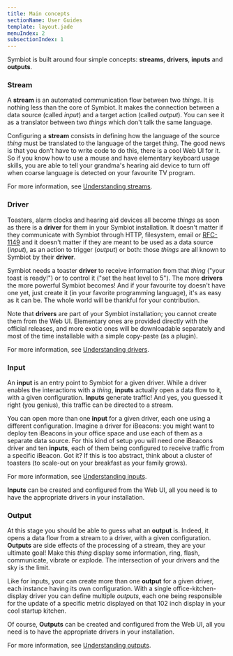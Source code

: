 ```yaml
---
title: Main concepts
sectionName: User Guides
template: layout.jade
menuIndex: 2
subsectionIndex: 1
---
```


Symbiot is built around four simple concepts: **streams**, **drivers**, **inputs** and **outputs**.

### Stream

A **stream** is an automated communication flow between two _things_. It is nothing less than the core of Symbiot. It makes the connection between a data source (called _input_) and a target action (called _output_). You can see it as a translator between two _things_ which don't talk the same language.

Configuring a **stream** consists in defining how the language of the source _thing_ must be translated to the language of the target _thing_. The good news is that you don't have to write code to do this, there is a cool Web UI for it. So if you know how to use a mouse and have elementary keyboard usage skills, you are able to tell your grandma's hearing aid device to turn off when coarse language is detected on your favourite TV program.

For more information, see [Understanding streams](guides/understanding-streams/).

### Driver

Toasters, alarm clocks and hearing aid devices all become _things_ as soon as there is a **driver** for them in your Symbiot installation. It doesn't matter if they communicate with Symbiot through HTTP, filesystem, email or [RFC-1149](https://www.ietf.org/rfc/rfc1149.txt) and it doesn't matter if they are meant to be used as a data source (_input_), as an action to trigger (_output_) or both: those _things_ are all known to Symbiot by their **driver**.

Symbiot needs a toaster **driver** to receive information from that _thing_ ("your toast is ready!") or to control it ("set the heat level to 5"). The more **drivers** the more powerful Symbiot becomes! And if your favourite toy doesn't have one yet, just create it (in your favorite programming language), it's as easy as it can be. The whole world will be thankful for your contribution.

Note that **drivers** are part of your Symbiot installation; you cannot create them from the Web UI. Elementary ones are provided directly with the official releases, and more exotic ones will be downloadable separately and most of the time installable with a simple copy-paste (as a plugin).

For more information, see [Understanding drivers](guides/understanding-drivers/).

### Input

An **input** is an entry point to Symbiot for a given driver. While a driver enables the interactions with a _thing_, **inputs** actually open a data flow to it, with a given configuration. **Inputs** generate traffic! And yes, you guessed it right (you genius), this traffic can be directed to a stream.

You can open more than one **input** for a given driver, each one using a different configuration. Imagine a driver for iBeacons: you might want to deploy ten iBeacons in your office space and use each of them as a separate data source. For this kind of setup you will need one iBeacons driver and ten **inputs**, each of them being configured to receive traffic from a specific iBeacon. Got it? If this is too abstract, think about a cluster of toasters (to scale-out on your breakfast as your family grows).

For more information, see [Understanding inputs](guides/understanding-inputs/).

**Inputs** can be created and configured from the Web UI, all you need is to have the appropriate drivers in your installation.

### Output

At this stage you should be able to guess what an **output** is. Indeed, it opens a data flow from a stream to a driver, with a given configuration. **Outputs** are side effects of the processing of a stream, they are your ultimate goal! Make this _thing_ display some information, ring, flash, communicate, vibrate or explode. The intersection of your drivers and the sky is the limit.

Like for inputs, your can create more than one **output** for a given driver, each instance having its own configuration. With a single office-kitchen-display driver you can define multiple *outputs*, each one being responsible for the update of a specific metric displayed on that 102 inch display in your cool startup kitchen.

Of course, **Outputs** can be created and configured from the Web UI, all you need is to have the appropriate drivers in your installation.

For more information, see [Understanding outputs](guides/understanding-outputs/).


